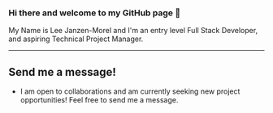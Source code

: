 ### Hi there and welcome to my GitHub page 👋

My Name is Lee Janzen-Morel and I'm an entry level Full Stack Developer, and aspiring Technical Project Manager. 

---

## Send me a message!

- I am open to collaborations and am currently seeking new project opportunities! Feel free to send me a message.
